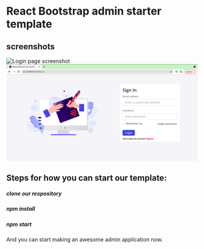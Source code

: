 # React Bootstrap admin starter template

## screenshots

![Login page screenshot](https://ldotr-development-bucket.s3.ap-south-1.amazonaws.com/data-upload/def3d830-7f70-11ec-a321-4b57550d7721/Screenshot%20from%202022-01-27%2018-21-28.png)
![Login page screenshot](/public/screenshots/login.png)

## Steps for how you can start our template: 

##### clone our respository

##### npm install

##### npm start

And you can start making an awesome admin application now.